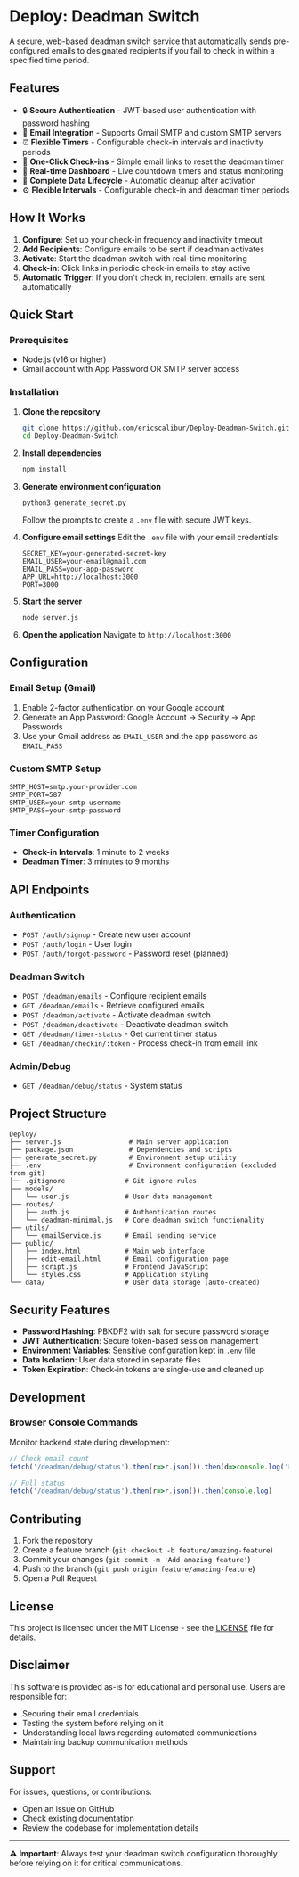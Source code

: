 # Deploy: Deadman Switch

A secure, web-based deadman switch service that automatically sends pre-configured emails to designated recipients if you fail to check in within a specified time period.

## Features

- 🔒 **Secure Authentication** - JWT-based user authentication with password hashing
- 📧 **Email Integration** - Supports Gmail SMTP and custom SMTP servers
- ⏰ **Flexible Timers** - Configurable check-in intervals and inactivity periods
- 🔗 **One-Click Check-ins** - Simple email links to reset the deadman timer
- 📱 **Real-time Dashboard** - Live countdown timers and status monitoring
- 🧹 **Complete Data Lifecycle** - Automatic cleanup after activation
- ⚙️ **Flexible Intervals** - Configurable check-in and deadman timer periods

## How It Works

1. **Configure**: Set up your check-in frequency and inactivity timeout
2. **Add Recipients**: Configure emails to be sent if deadman activates  
3. **Activate**: Start the deadman switch with real-time monitoring
4. **Check-in**: Click links in periodic check-in emails to stay active
5. **Automatic Trigger**: If you don't check in, recipient emails are sent automatically

## Quick Start

### Prerequisites
- Node.js (v16 or higher)
- Gmail account with App Password OR SMTP server access

### Installation

1. **Clone the repository**
   ```bash
   git clone https://github.com/ericscalibur/Deploy-Deadman-Switch.git
   cd Deploy-Deadman-Switch
   ```

2. **Install dependencies**
   ```bash
   npm install
   ```

3. **Generate environment configuration**
   ```bash
   python3 generate_secret.py
   ```
   Follow the prompts to create a `.env` file with secure JWT keys.

4. **Configure email settings**
   Edit the `.env` file with your email credentials:
   ```env
   SECRET_KEY=your-generated-secret-key
   EMAIL_USER=your-email@gmail.com
   EMAIL_PASS=your-app-password
   APP_URL=http://localhost:3000
   PORT=3000
   ```

5. **Start the server**
   ```bash
   node server.js
   ```

6. **Open the application**
   Navigate to `http://localhost:3000`

## Configuration

### Email Setup (Gmail)
1. Enable 2-factor authentication on your Google account
2. Generate an App Password: Google Account → Security → App Passwords
3. Use your Gmail address as `EMAIL_USER` and the app password as `EMAIL_PASS`

### Custom SMTP Setup
```env
SMTP_HOST=smtp.your-provider.com
SMTP_PORT=587
SMTP_USER=your-smtp-username
SMTP_PASS=your-smtp-password
```

### Timer Configuration
- **Check-in Intervals**: 1 minute to 2 weeks
- **Deadman Timer**: 3 minutes to 9 months

## API Endpoints

### Authentication
- `POST /auth/signup` - Create new user account
- `POST /auth/login` - User login
- `POST /auth/forgot-password` - Password reset (planned)

### Deadman Switch
- `POST /deadman/emails` - Configure recipient emails
- `GET /deadman/emails` - Retrieve configured emails
- `POST /deadman/activate` - Activate deadman switch
- `POST /deadman/deactivate` - Deactivate deadman switch
- `GET /deadman/timer-status` - Get current timer status
- `GET /deadman/checkin/:token` - Process check-in from email link

### Admin/Debug
- `GET /deadman/debug/status` - System status

## Project Structure

```
Deploy/
├── server.js                 # Main server application
├── package.json              # Dependencies and scripts
├── generate_secret.py        # Environment setup utility
├── .env                      # Environment configuration (excluded from git)
├── .gitignore               # Git ignore rules
├── models/
│   └── user.js              # User data management
├── routes/
│   ├── auth.js              # Authentication routes
│   └── deadman-minimal.js   # Core deadman switch functionality
├── utils/
│   └── emailService.js      # Email sending service
├── public/
│   ├── index.html           # Main web interface
│   ├── edit-email.html      # Email configuration page
│   ├── script.js            # Frontend JavaScript
│   └── styles.css           # Application styling
└── data/                    # User data storage (auto-created)
```

## Security Features

- **Password Hashing**: PBKDF2 with salt for secure password storage
- **JWT Authentication**: Secure token-based session management
- **Environment Variables**: Sensitive configuration kept in `.env` file
- **Data Isolation**: User data stored in separate files
- **Token Expiration**: Check-in tokens are single-use and cleaned up

## Development

### Browser Console Commands
Monitor backend state during development:
```javascript
// Check email count
fetch('/deadman/debug/status').then(r=>r.json()).then(d=>console.log('📊 Backend Email Count:', d.userEmailsCount))

// Full status
fetch('/deadman/debug/status').then(r=>r.json()).then(console.log)
```

## Contributing

1. Fork the repository
2. Create a feature branch (`git checkout -b feature/amazing-feature`)
3. Commit your changes (`git commit -m 'Add amazing feature'`)
4. Push to the branch (`git push origin feature/amazing-feature`)
5. Open a Pull Request

## License

This project is licensed under the MIT License - see the [LICENSE](LICENSE) file for details.

## Disclaimer

This software is provided as-is for educational and personal use. Users are responsible for:
- Securing their email credentials
- Testing the system before relying on it
- Understanding local laws regarding automated communications
- Maintaining backup communication methods

## Support

For issues, questions, or contributions:
- Open an issue on GitHub
- Check existing documentation
- Review the codebase for implementation details

---

**⚠️ Important**: Always test your deadman switch configuration thoroughly before relying on it for critical communications.

